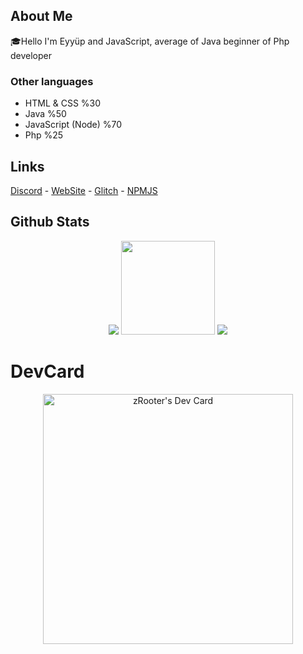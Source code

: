## About Me

🎓Hello I'm Eyyüp and JavaScript, average of Java beginner of Php developer

### Other languages

* HTML & CSS %30
* Java %50
* JavaScript (Node) %70
* Php %25

## Links

[Discord](https://discord.gg/zrEpUUBX) - [WebSite](https://eyyuepguelen.xyz) - [Glitch](https://glitch.com/@zRooter) - [NPMJS](https://www.npmjs.com/~eyp57tr)

## Github Stats
</p>
<p align="center">
   <img src="https://github-readme-stats.vercel.app/api/top-langs/?username=eyp57&theme=dark&count_private=true&show_icons=true&hide_border=true" />
   <img src="https://github-readme-stats.vercel.app/api?username=eyp57&count_private=true&show_icons=true&theme=dark&hide_border=true" width="%100" height="150px" />
   <img src="https://github-profile-trophy.vercel.app/?username=eyp57" />
</p>

# DevCard
<p align="center">
   <a href="https://app.daily.dev/zRooter"><img src="https://api.daily.dev/devcards/c6f55b1249854b0ca66606e6d98fe5ef.png?r=7nn" width="400" alt="zRooter's Dev Card"/></a>
</p>
